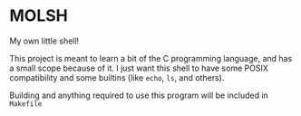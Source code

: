 # MOLSH

My own little shell!

This project is meant to learn a bit of the C programming language, and has a small scope because of it. I just want this shell to have some POSIX compatibility and some builtins (like `echo`, `ls`, and others).

Building and anything required to use this program will be included in `Makefile`
